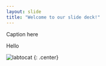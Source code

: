 ```yaml
---
layout: slide
title: "Welcome to our slide deck!"
---
```


Caption here

Hello

![labtocat](https://octodex.github.com/images/labtocat.png)
{: .center}
